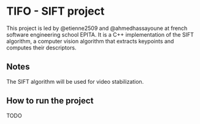 # TIFO - SIFT project

This project is led by @etienne2509 and @ahmedhassayoune at french software engineering school EPITA.
It is a C++ implementation of the SIFT algorithm, a computer vision algorithm that extracts keypoints and computes their descriptors.

## Notes

The SIFT algorithm will be used for video stabilization.

## How to run the project

TODO
